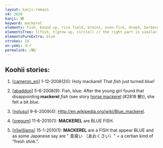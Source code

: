 ```yaml
---
layout: kanji-remain
v4: 2820
kanji: 鯖
keyword: mackerel
elements: fish, bound up, rice field, brains, oven-fire, drop4, barbecue, blue, grow up, moon, flesh
elementsTree: l(fish, t(grow up, circle)) // the right part is similar to 青 blue, but not quite
elementsPureExtra: blue
strokes: 19
on-yomi: セイ
permalink: /鯖/
---
```


## Koohii stories: 

1) [<a href="http://kanji.koohii.com/profile/cameron_en">cameron_en</a>] 1-12-2008(20): Holy mackarel! That <em>fish</em> just turned <em>blue</em>!

2) [<a href="http://kanji.koohii.com/profile/abaddon">abaddon</a>] 5-6-2008(9): Fish, blue: After the young girl found that disappointing<strong> mackerel</strong> <em>fish</em> (see story <a href="../v4/2818.html">horse mackerel</a> (#2818 鯵)), she felt a bit <em>blue</em>.

3) [<a href="http://kanji.koohii.com/profile/nolusu">nolusu</a>] 9-6-2009(4): <a href="Http://en.wikipedia.org/wiki/Blue_mackerel">Http://en.wikipedia.org/wiki/Blue_mackerel</a>.

4) [<a href="http://kanji.koohii.com/profile/oregum">oregum</a>] 11-6-2010(1): <strong>MACKEREL</strong> are BLUE FISH.

5) [<a href="http://kanji.koohii.com/profile/n1williams">n1williams</a>] 15-1-2010(1): <strong>MACKEREL</strong> are a FISH that appear BLUE and as some Japanese say are &quot; 青臭い （あおくさい）&quot; = a certian kind of &quot;fresh stink.&quot;.

